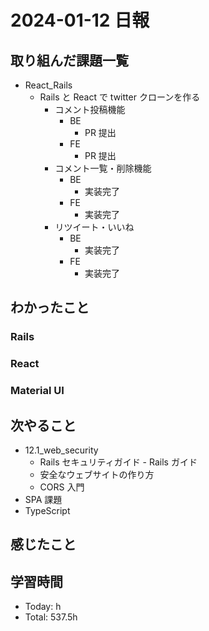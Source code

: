 # 2024-01-12 日報

## 取り組んだ課題一覧

- React_Rails
  - Rails と React で twitter クローンを作る
    - コメント投稿機能
      - BE
        - PR 提出
      - FE
        - PR 提出
    - コメント一覧・削除機能
      - BE
        - 実装完了
      - FE
        - 実装完了
    - リツイート・いいね
      - BE
        - 実装完了
      - FE
        - 実装完了

## わかったこと

### Rails

### React

### Material UI

## 次やること

- 12.1_web_security
  - Rails セキュリティガイド - Rails ガイド
  - 安全なウェブサイトの作り方
  - CORS 入門
- SPA 課題
- TypeScript

## 感じたこと

## 学習時間

- Today: h
- Total: 537.5h
